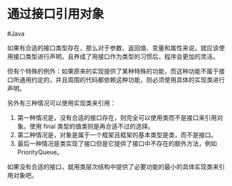 # 通过接口引用对象
#Java 

如果有合适的接口类型存在，那么对于参数、返回值、变量和属性来说，就应该使用接口类型进行声明，且养成了用接口作为类型的习惯后，程序会更加的灵活。

但有个特殊的例外：如果原来的实现提供了某种特殊的功能，而这种功能不属于接口所通用约定的，并且周围的代码都依赖这种功能，则必须使用具体的实现类进行声明。

另外有三种情况可以使用实现类来引用：

1. 第一种情况是，没有合适的接口存在，则完全可以使用类而不是接口来引用对象。使用 final 类型的值类则是再合适不过的选择。
2. 第二种情况是，对象是属于一个框架且框架的基本类型是类，而不是接口。
3. 最后一种情况是类实现了接口但是它提供了接口中不存在的额外方法，例如 PriorityQueue。

如果没有合适的接口，就用类层次结构中提供了必要功能的最小的具体实现类来引用对象吧。
